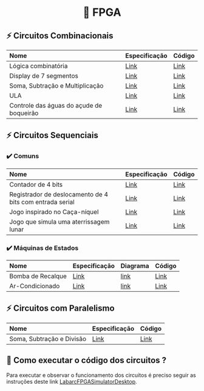 <h1 align="center">
  <p> 🎈 FPGA </p>
</h1>

## ⚡ Circuitos Combinacionais

Nome | Especificação | Código
:--------- | :------ | :-------
Lógica combinatória | [Link](Combinacionais/Logica-combinatoria/Comb.pdf) | [Link](Combinacionais/Logica-combinatoria/top.sv)
Display de 7 segmentos | [Link](Combinacionais/Display-7-segmentos/Seg7.pdf) | [Link](Combinacionais/Display-7-segmentos/top.sv)
Soma, Subtração e Multiplicação | [Link](Combinacionais/Soma-Subtracao-Multiplicacao/Soma.pdf) | [Link](Combinacionais/Soma-Subtracao-Multiplicacao/top.sv)
ULA | [Link](Combinacionais/ULA/ULA.pdf) | [Link](Combinacionais/ULA/top.sv)
Controle das águas do açude de boqueirão | [Link](Combinacionais/Controle-Acude-Boqueirao/Controle.md) | [Link](Combinacionais/Controle-Acude-Boqueirao/top.sv)

## ⚡ Circuitos Sequenciais

### ✔️ Comuns
Nome | Especificação | Código
:--------- | :------ | :-------
Contador de 4 bits| [Link](Sequenciais/Contador-4bits/Cont.pdf) | [Link](Sequenciais/Contador-4bits/top.sv)
Registrador de deslocamento de 4 bits com entrada serial | [Link](Sequenciais/Registrador-Deslocamento-4bits/Reg.pdf) | [Link](Sequenciais/Registrador-Deslocamento-4bits/top.sv)
Jogo inspirado no Caça-níquel | [Link](Sequenciais/Jogo-Caca-Niquel/Caca.pdf) | [Link](Sequenciais/Jogo-Caca-Niquel/top.sv)
Jogo que simula uma aterrissagem lunar | [Link](Sequenciais/Jogo-Aterrissagem-Lunar/Lunar.pdf) | [Link](Sequenciais/Jogo-Aterrissagem-Lunar/top.sv)

### ✔️  Máquinas de Estados
Nome | Especificação | Diagrama | Código
:--- | :------       | :------- | :-------
Bomba de Recalque | [Link](Sequenciais/FSM-Bomba-Recalque/Bomba.md) | [link](Sequenciais/FSM-Bomba-Recalque/Diagrama-Estados.pdf) | [Link](Sequenciais/FSM-Bomba-Recalque/top.sv)
Ar-Condicionado | [Link](Sequenciais/FSM-Ar-Condicionado/Ar-Condicionado.md) | [link](Sequenciais/FSM-Ar-Condicionado/Diagrama-Estados.pdf) | [Link](Sequenciais/FSM-Ar-Condicionado/top.sv)

## ⚡ Circuitos com Paralelismo
Nome | Especificação | Código
:--------- | :------ | :-------
Soma, Subtração e Divisão | [Link](Paralelismo/Soma-Subtracao-Divisao/Divi.pdf) | [Link](Paralelismo/Soma-Subtracao-Divisao/top.sv)

## 👀 Como executar o código dos circuitos ?

Para executar e observar o funcionamento dos circuitos é preciso seguir as instruções deste link [LabarcFPGASimulatorDesktop](https://github.com/Icaro-Lima/LabarcFPGASimulatorDesktop).
